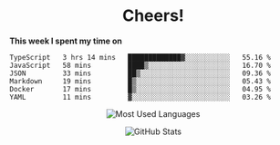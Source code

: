 <h1 align="center">Cheers!</h1>

**This week I spent my time on**
<!--START_SECTION:waka-->

```text
TypeScript   3 hrs 14 mins   █████████████▓░░░░░░░░░░░   55.16 %
JavaScript   58 mins         ████▒░░░░░░░░░░░░░░░░░░░░   16.70 %
JSON         33 mins         ██▒░░░░░░░░░░░░░░░░░░░░░░   09.36 %
Markdown     19 mins         █▒░░░░░░░░░░░░░░░░░░░░░░░   05.43 %
Docker       17 mins         █▒░░░░░░░░░░░░░░░░░░░░░░░   04.95 %
YAML         11 mins         ▓░░░░░░░░░░░░░░░░░░░░░░░░   03.26 %
```

<!--END_SECTION:waka-->

<p align="center"><img src="https://github-readme-stats.vercel.app/api/top-langs/?username=thnkrn&layout=compact&hide=html&theme=tokyonight" alt="Most Used Languages" /></p>

<p align="center"><img src="https://github-readme-stats.vercel.app/api?username=thnkrn&show_icons=true&count_private=true&theme=tokyonight" alt="GitHub Stats" /></p>

<!-- <p align="center"><a href="https://wakatime.com"><img src="https://wakatime.com/share/@thnkrn/40092326-d1bd-471b-89da-9a7c63939402.png" /></p>
 -->
